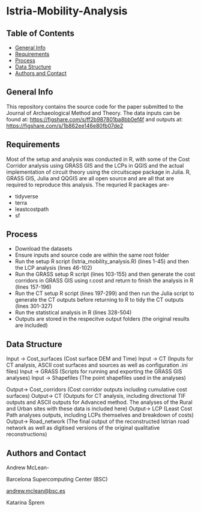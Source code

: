 # Istria-Mobility-Analysis

## Table of Contents
* [General Info](#general-info)
* [Requirements](#requirements)
* [Process](#process)
* [Data Structure](#data-structure)
* [Authors and Contact](#author-and-contact)

## General Info
This repository contains the source code for the paper submitted to the Journal of Archaeological Method and Theory. The data inputs can be found at: https://figshare.com/s/ff2b987801ba8bb0ef4f and outputs at: https://figshare.com/s/1b862ee146e80fb07de2

## Requirements
Most of the setup and analysis was conducted in R, with some of the Cost Corridor analysis using GRASS GIS and the LCPs in QGIS and the actual implementation of circuit theory using the circuitscape package in Julia.
R, GRASS GIS, Julia and QQGIS are all open source and are all that are required to reproduce this analysis. The requried R packages are- 

* tidyverse
* terra
* leastcostpath
* sf

## Process
* Download the datasets
* Ensure inputs and source code are within the same root folder
* Run the setup R script (Istria_mobility_analysis.R) (lines 1-45) and then the LCP analysis (lines 46-102)
* Run the GRASS setup R script (lines 103-155) and then generate the cost corridors in GRASS GIS using r.cost and return to finish the analysis in R (lines 157-196)
* Run the CT setup R script (lines 197-299) and then run the Julia script to generate the CT outputs before returning to R to tidy the CT outputs (lines 301-327)
* Run the statistical analysis in R (lines 328-504)
* Outputs are stored in the respecitve output folders (the original results are included)

## Data Structure
Input -> Cost_surfaces (Cost surface DEM and Time)
Input -> CT (Inputs for CT analysis, ASCII cost surfaces and sources as well as configuration .ini files)
Input -> GRASS (Scripts for running and exporting the GRASS GIS analyses)
Input -> Shapefiles (The point shapefiles used in the analyses)

Output-> Cost_corridors (Cost corridor outputs including cumulative cost surfaces)
Output-> CT (Outputs for CT analysis, including directional TIF outputs and ASCII outputs for Advanced method. The analyses of the Rural and Urban sites with these data is included here)
Output-> LCP (Least Cost Path analyses outputs, including LCPs themselves and breakdown of costs)
Output-> Road_network (The final output of the reconstructed Istrian road network as well as digitised versions of the original qualitative reconstructions)

## Authors and Contact
Andrew McLean-


   Barcelona Supercomputing Center (BSC)
   
   andrew.mclean@bsc.es
   

Katarina Šprem
